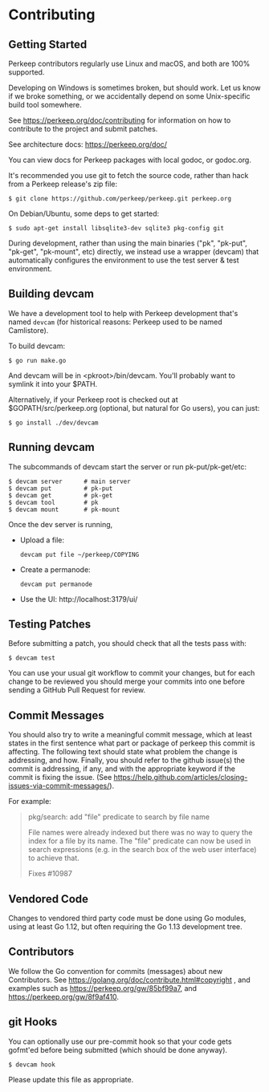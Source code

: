 # Contributing

## Getting Started

Perkeep contributors regularly use Linux and macOS, and both are
100% supported.

Developing on Windows is sometimes broken, but should work. Let us
know if we broke something, or we accidentally depend on some
Unix-specific build tool somewhere.

See https://perkeep.org/doc/contributing for information on how to
contribute to the project and submit patches.

See architecture docs: https://perkeep.org/doc/

You can view docs for Perkeep packages with local godoc, or
godoc.org.

It's recommended you use git to fetch the source code, rather than
hack from a Perkeep release's zip file:

    $ git clone https://github.com/perkeep/perkeep.git perkeep.org

On Debian/Ubuntu, some deps to get started:

    $ sudo apt-get install libsqlite3-dev sqlite3 pkg-config git

During development, rather than using the main binaries ("pk", "pk-put",
"pk-get", "pk-mount", etc) directly, we instead use a wrapper (devcam)
that automatically configures the environment to use the test server &
test environment.

## Building devcam

We have a development tool to help with Perkeep development that's
named `devcam` (for historical reasons: Perkeep used to be named
Camlistore).

To build devcam:

    $ go run make.go

And devcam will be in &lt;pkroot&gt;/bin/devcam.  You'll probably want to
symlink it into your $PATH.

Alternatively, if your Perkeep root is checked out at
$GOPATH/src/perkeep.org (optional, but natural for Go users), you
can just:

    $ go install ./dev/devcam

## Running devcam

The subcommands of devcam start the server or run pk-put/pk-get/etc:

    $ devcam server      # main server
    $ devcam put         # pk-put
    $ devcam get         # pk-get
    $ devcam tool        # pk
    $ devcam mount       # pk-mount

Once the dev server is running,

- Upload a file:

      devcam put file ~/perkeep/COPYING

- Create a permanode:

      devcam put permanode

- Use the UI: http://localhost:3179/ui/


## Testing Patches

Before submitting a patch, you should check that all the tests pass with:

    $ devcam test

You can use your usual git workflow to commit your changes, but for each
change to be reviewed you should merge your commits into one before sending
a GitHub Pull Request for review.

## Commit Messages

You should also try to write a meaningful commit message, which at least states
in the first sentence what part or package of perkeep this commit is affecting.
The following text should state what problem the change is addressing, and how.
Finally, you should refer to the github issue(s) the commit is addressing, if any,
and with the appropriate keyword if the commit is fixing the issue. (See
https://help.github.com/articles/closing-issues-via-commit-messages/).

For example:

> pkg/search: add "file" predicate to search by file name
>
> File names were already indexed but there was no way to query the index for a file
> by its name. The "file" predicate can now be used in search expressions (e.g. in the
> search box of the web user interface) to achieve that.
>
> Fixes #10987

## Vendored Code

Changes to vendored third party code must be done using Go modules,
using at least Go 1.12, but often requiring the Go 1.13 development
tree.

## Contributors

We follow the Go convention for commits (messages) about new Contributors.
See https://golang.org/doc/contribute.html#copyright , and examples such as
https://perkeep.org/gw/85bf99a7, and https://perkeep.org/gw/8f9af410.

## git Hooks

You can optionally use our pre-commit hook so that your code gets gofmt'ed
before being submitted (which should be done anyway).

    $ devcam hook

Please update this file as appropriate.
